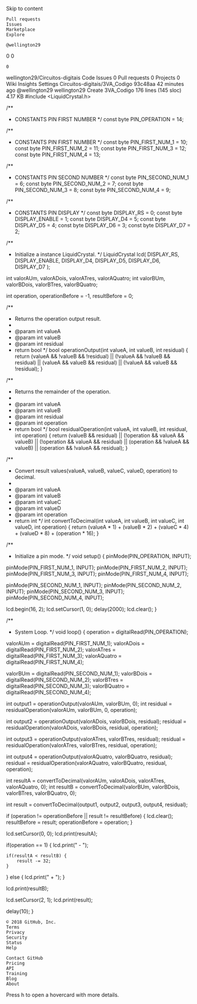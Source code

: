
Skip to content

    Pull requests
    Issues
    Marketplace
    Explore

    @wellington29

0
0

    0

wellington29/Circuitos-digitais
Code
Issues 0
Pull requests 0
Projects 0
Wiki
Insights
Settings
Circuitos-digitais/3VA_Codigo
93c48aa 42 minutes ago
@wellington29 wellington29 Create 3VA_Codigo
176 lines (145 sloc) 4.17 KB
#include <LiquidCrystal.h>

/**
 * CONSTANTS PIN FIRST NUMBER
 */
const byte PIN_OPERATION = 14;

/**
 * CONSTANTS PIN FIRST NUMBER
 */
const byte PIN_FIRST_NUM_1 = 10;
const byte PIN_FIRST_NUM_2 = 11;
const byte PIN_FIRST_NUM_3 = 12;
const byte PIN_FIRST_NUM_4 = 13;

/**
 * CONSTANTS PIN SECOND NUMBER
 */
const byte PIN_SECOND_NUM_1 = 6;
const byte PIN_SECOND_NUM_2 = 7;
const byte PIN_SECOND_NUM_3 = 8;
const byte PIN_SECOND_NUM_4 = 9;

/**
 * CONSTANTS PIN DISPLAY
 */
const byte DISPLAY_RS = 0;
const byte DISPLAY_ENABLE = 1;
const byte DISPLAY_D4 = 5;
const byte DISPLAY_D5 = 4;
const byte DISPLAY_D6 = 3;
const byte DISPLAY_D7 = 2;

/**
 * Initialize a instance LiquidCrystal.
 */
LiquidCrystal lcd(
  DISPLAY_RS,
  DISPLAY_ENABLE,
  DISPLAY_D4,
  DISPLAY_D5,
  DISPLAY_D6,
  DISPLAY_D7
);

int valorAUm, valorADois, valorATres, valorAQuatro;
int valorBUm, valorBDois, valorBTres, valorBQuatro;

int operation, operationBefore = -1, resultBefore = 0;

/**
 * Returns the operation output result.
 *
 * @param int valueA
 * @param int valueB
 * @param int residual
 * return bool
 */
bool operationOutput(int valueA, int valueB, int residual)
{
  return (valueA && !valueB && !residual) || (!valueA && !valueB && residual) || (valueA && valueB && residual) || (!valueA && valueB && !residual);
}

/**
 * Returns the remainder of the operation.
 *
 * @param int valueA
 * @param int valueB
 * @param int residual
 * @param int operation
 * return bool
 */
bool residualOperation(int valueA, int valueB, int residual, int operation)
{
  return (valueB && residual) || (!operation && valueA && valueB) || (!operation && valueA && residual) || (operation && !valueA && valueB) || (operation && !valueA && residual);
}

/**
 * Convert result values(valueA, valueB, valueC, valueD, operation) to decimal.
 *
 * @param int valueA
 * @param int valueB
 * @param int valueC
 * @param int valueD
 * @param int operation
 * return int
 */
int convertToDecimal(int valueA, int valueB, int valueC, int valueD, int operation) 
{
  return (valueA * 1) + (valueB * 2) + (valueC * 4) + (valueD * 8) + (operation * 16);
}

/**
 * Initialize a pin mode.
 */
void setup() 
{
  pinMode(PIN_OPERATION, INPUT);
  
  pinMode(PIN_FIRST_NUM_1, INPUT);
  pinMode(PIN_FIRST_NUM_2, INPUT);
  pinMode(PIN_FIRST_NUM_3, INPUT);
  pinMode(PIN_FIRST_NUM_4, INPUT);
  
  pinMode(PIN_SECOND_NUM_1, INPUT);
  pinMode(PIN_SECOND_NUM_2, INPUT);
  pinMode(PIN_SECOND_NUM_3, INPUT);
  pinMode(PIN_SECOND_NUM_4, INPUT);

  lcd.begin(16, 2);
  lcd.setCursor(1, 0);
  delay(2000);
  lcd.clear();
}

/**
 * System Loop.
 */
void loop() 
{
  operation = digitalRead(PIN_OPERATION);
  
  valorAUm = digitalRead(PIN_FIRST_NUM_1);
  valorADois = digitalRead(PIN_FIRST_NUM_2);
  valorATres = digitalRead(PIN_FIRST_NUM_3);
  valorAQuatro = digitalRead(PIN_FIRST_NUM_4);
  
  valorBUm = digitalRead(PIN_SECOND_NUM_1);
  valorBDois = digitalRead(PIN_SECOND_NUM_2);
  valorBTres = digitalRead(PIN_SECOND_NUM_3);
  valorBQuatro = digitalRead(PIN_SECOND_NUM_4);

  int output1 = operationOutput(valorAUm, valorBUm, 0);
  int residual = residualOperation(valorAUm, valorBUm, 0, operation);
    
  int output2 = operationOutput(valorADois, valorBDois, residual);
  	  residual = residualOperation(valorADois, valorBDois, residual, operation);
  
  int output3 = operationOutput(valorATres, valorBTres, residual);
  	  residual = residualOperation(valorATres, valorBTres, residual, operation);
  
  int output4 = operationOutput(valorAQuatro, valorBQuatro, residual);
  	  residual = residualOperation(valorAQuatro, valorBQuatro, residual, operation);

  int resultA = convertToDecimal(valorAUm, valorADois, valorATres, valorAQuatro, 0);
  int resultB = convertToDecimal(valorBUm, valorBDois, valorBTres, valorBQuatro, 0);
  
  int result = convertToDecimal(output1, output2, output3, output4, residual);

  if (operation != operationBefore || result != resultBefore) {
    lcd.clear();
    resultBefore = result;
    operationBefore = operation;
  }
  
  lcd.setCursor(0, 0);
  lcd.print(resultA);

  if(operation == 1) {
    lcd.print(" - ");

  	if(resultA < resultB) {
  		result -= 32;
    }
  } else {
  	lcd.print(" + ");
  }

  lcd.print(resultB);

  lcd.setCursor(2, 1);
  lcd.print(result);
  
  delay(10);
}

    © 2018 GitHub, Inc.
    Terms
    Privacy
    Security
    Status
    Help

    Contact GitHub
    Pricing
    API
    Training
    Blog
    About

Press h to open a hovercard with more details.
